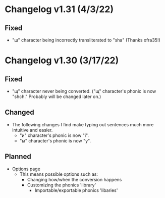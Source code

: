 # Changelog v1.31 (4/3/22)
## Fixed
- "ш" character being incorrectly transliterated to "sha" (Thanks xfra35!)


# Changelog v1.30 (3/17/22)
## Fixed
- "щ" character never being converted. ("щ" character's phonic is now "shch." Probably will be changed later on.)

## Changed
- The following changes I find make typing out sentences much more intuitive and easier.
    - "и" character's phonic is now "i".
    - "ы" character's phonic is now "y".

## Planned
- Options page
    - This means possible options such as:
        - Changing how/when the conversion happens
        - Customizing the phonics 'library'
            - Importable/exportable phonics 'libaries'


